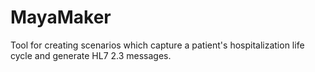 # MayaMaker
Tool for creating scenarios which capture a patient's hospitalization life cycle and generate HL7 2.3 messages.
